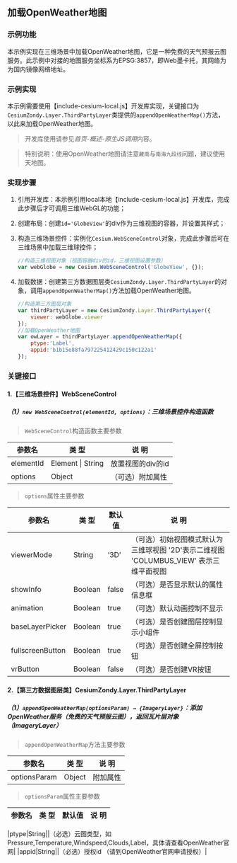 ## 加载OpenWeather地图

### 示例功能

本示例实现在三维场景中加载OpenWeather地图，它是一种免费的天气预报云图服务。此示例中对接的地图服务坐标系为EPSG:3857，即Web墨卡托，其网络为为国内镜像网络地址。

### 示例实现

本示例需要使用【include-cesium-local.js】开发库实现，关键接口为`CesiumZondy.Layer.ThirdPartyLayer`类提供的`appendOpenWeatherMap()`方法，以此来加载OpenWeather地图。

> 开发库使用请参见*首页-概述-原生JS调用*内容。

> 特别说明：使用OpenWeather地图请注意`藏南`与`南海九段线`问题，建议使用天地图。

### 实现步骤

1. 引用开发库：本示例引用local本地【include-cesium-local.js】开发库，完成此步骤后才可调用三维WebGL的功能；

2. 创建布局：创建`id='GlobeView'`的div作为三维视图的容器，并设置其样式；

3. 构造三维场景控件：实例化`Cesium.WebSceneControl`对象，完成此步骤后可在三维场景中加载三维球控件；

   ``` javascript
   //构造三维视图对象（视图容器div的id，三维视图设置参数）
   var webGlobe = new Cesium.WebSceneControl('GlobeView', {});
   ```

4. 加载数据：创建第三方数据图层类`CesiumZondy.Layer.ThirdPartyLayer`的对象，调用`appendOpenWeatherMap()`方法加载OpenWeather地图。

    ``` javascript
    //构造第三方图层对象
    var thirdPartyLayer = new CesiumZondy.Layer.ThirdPartyLayer({
        viewer: webGlobe.viewer
    });
    //加载OpenWeather地图
    var owLayer = thirdPartyLayer.appendOpenWeatherMap({
        ptype:'Label',
        appid:'b1b15e88fa797225412429c150c122a1'
    });
    ```

### 关键接口

#### 1.【三维场景控件】WebSceneControl

##### （1）`new WebSceneControl(elementId, options)`：三维场景控件构造函数

> `WebSceneControl`构造函数主要参数

|参数名|类 型|说 明|
|-|-|-|
|elementId|Element \| String|放置视图的div的id|
|options|Object|（可选）附加属性|

> `options`属性主要参数

|参数名|类 型|默认值|说 明|
|-|-|-|-|
|viewerMode|String|‘3D’|（可选）初始视图模式默认为三维球视图 '2D'表示二维视图 'COLUMBUS_VIEW' 表示三维平面视图|
|showInfo|Boolean|false|（可选）是否显示默认的属性信息框|
|animation|Boolean|true|（可选）默认动画控制不显示|
|baseLayerPicker|Boolean|true|（可选）是否创建图层控制显示小组件|
|fullscreenButton|Boolean|true|（可选）是否创建全屏控制按钮|
|vrButton|Boolean|false|（可选）是否创建VR按钮|

#### 2.【第三方数据图层类】CesiumZondy.Layer.ThirdPartyLayer
##### （1）`appendOpenWeatherMap(optionsParam) → {ImageryLayer}`：添加OpenWeather服务（免费的天气预报云图），返回瓦片层对象（ImageryLayer）

> `appendOpenWeatherMap`方法主要参数

|参数名|类 型|说 明|
|-|-|-|
|optionsParam|Object|附加属性|

> `optionsParam`属性主要参数

|参数名|类 型|默认值|说 明|
|-|-|-|-|

|ptype|String||（必选）云图类型，如Pressure,Temperature,Windspeed,Clouds,Label，具体请查看OpenWeather官网|
|appid|String||（必选）授权id （请到OpenWeather官网申请授权）|
